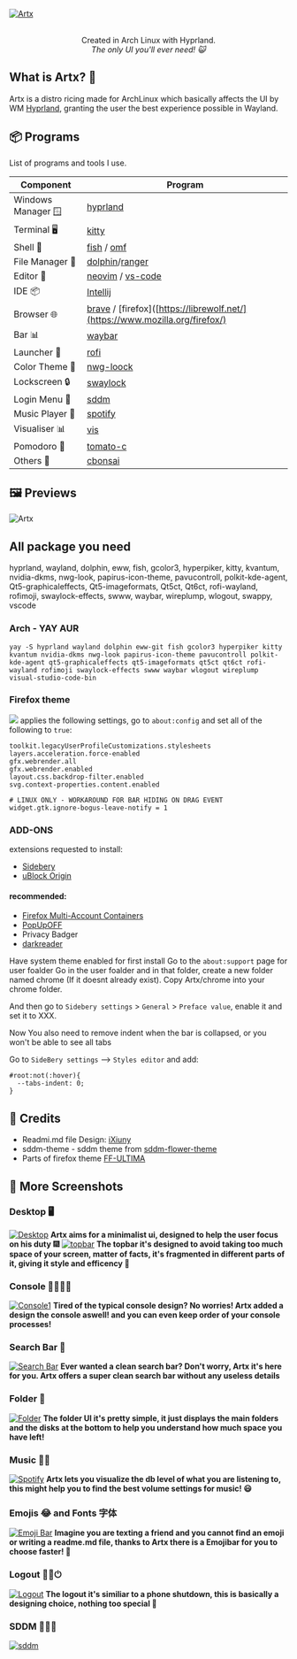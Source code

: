 [![Artx](.source/artxstart.png)]()
<p align="center"></a> 
<br> Created in Arch Linux with Hyprland. </br>
<i> The only UI you'll ever need! 😺 </i>
</p>

## What is Artx? 🤔
Artx is a distro ricing made for ArchLinux which basically affects the UI by WM [Hyprland](https://github.com/hyprwm/Hyprland), granting the user the best experience possible in Wayland.
## 📦 Programs

List of programs and tools I use.

| Component         | Program    |
|-------------------|------------|
| Windows Manager 🪟| [hyprland](https://github.com/hyprwm/Hyprland)  |
| Terminal 🖥️       | [kitty](https://github.com/kovidgoyal/kitty)        |
| Shell 🐚          | [fish](https://fishshell.com/) / [omf](https://github.com/oh-my-fish/oh-my-fish) |
| File Manager 📁   | [dolphin](https://apps.kde.org/dolphin/)/[ranger](https://github.com/ranger/ranger)      |
| Editor 📝         | [neovim](https://github.com/neovim/neovim) / [vs-code](https://code.visualstudio.com/)     |
|   IDE 📦            |   [Intellij](https://www.jetbrains.com/idea/)    |
| Browser 🌐        | [brave](https://brave.com/) / [firefox]([https://librewolf.net/](https://www.mozilla.org/firefox/) |
| Bar 📊            | [waybar](https://github.com/Alexays/Waybar)      |
| Launcher 🚀       | [rofi](https://github.com/davatorium/rofi)          |
| Color Theme 🎨    | [nwg-loock](https://github.com/nwg-piotr/nwg-look) |
| Lockscreen 🔒     | [swaylock](https://github.com/hyprwm/hyprlock)  |
| Login Menu 🚪     | [sddm](https://github.com/sddm/sddm)          |
| Music Player 🎵   | [spotify](https://aur.archlinux.org/packages/spotify-adblock)      |
| Visualiser 📊     | [vis](https://github.com/dpayne/cli-visualizer)          |
| Pomodoro 🍅       | [tomato-c](https://github.com/gabrielzschmitz/Tomato.C)      |
| Others 🌱         | [cbonsai](https://github.com/mhzawadi/homebrew-cbonsai) |


## 🖼️ Previews 

![Artx](.source/prev.png)

## All package you need
hyprland, wayland, dolphin, eww, fish, gcolor3, hyperpiker, kitty, kvantum, nvidia-dkms, nwg-look, papirus-icon-theme, pavucontroll, polkit-kde-agent, Qt5-graphicaleffects, Qt5-imageformats, Qt5ct, Qt6ct, rofi-wayland, rofimoji, swaylock-effects, swww, waybar, wireplump, wlogout, swappy, vscode
### Arch - YAY AUR
```
yay -S hyprland wayland dolphin eww-git fish gcolor3 hyperpiker kitty kvantum nvidia-dkms nwg-look papirus-icon-theme pavucontroll polkit-kde-agent qt5-graphicaleffects qt5-imageformats qt5ct qt6ct rofi-wayland rofimoji swaylock-effects swww waybar wlogout wireplump visual-studio-code-bin
```
### Firefox theme
![](.source/Firefox.png)
applies the following settings, go to `about:config` and set all of the following to `true`:
```
toolkit.legacyUserProfileCustomizations.stylesheets
layers.acceleration.force-enabled
gfx.webrender.all
gfx.webrender.enabled
layout.css.backdrop-filter.enabled
svg.context-properties.content.enabled
    
# LINUX ONLY - WORKAROUND FOR BAR HIDING ON DRAG EVENT
widget.gtk.ignore-bogus-leave-notify = 1

```
### ADD-ONS 
extensions requested to install:
- [Sidebery](https://addons.mozilla.org/it/firefox/addon/sidebery/)
- [uBlock Origin](https://addons.mozilla.org/it/firefox/addon/ublock-origin/)
#### recommended:
- [Firefox Multi-Account Containers](https://addons.mozilla.org/it/firefox/addon/multi-account-containers/)
- [PopUpOFF](https://addons.mozilla.org/it/firefox/addon/popupoff/)
- Privacy Badger
- [darkreader](https://addons.mozilla.org/it/firefox/addon/darkreader/)

Have system theme enabled for first install
Go to the `about:support` page for user foalder
Go in the user foalder and in that folder, create a new folder named chrome (If it doesnt already exist).
Copy Artx/chrome into your chrome folder.

And then go to `Sidebery settings` > `General` > `Preface value`, enable it and set it to XXX.

Now You also need to remove indent when the bar is collapsed, or you won't be able to see all tabs

Go to `SideBery settings` --> `Styles editor` and add:
```
#root:not(:hover){
  --tabs-indent: 0;
}
```


## 📝 Credits
- Readmi.md file Design: [iXiuny](https://github.com/iXiuny)
- sddm-theme - sddm theme from [sddm-flower-theme](https://github.com/Keyitdev/sddm-flower-theme)
- Parts of firefox theme [FF-ULTIMA](https://github.com/soulhotel/FF-ULTIMA)

## 📸 More Screenshots
### Desktop 🖥️
[![Desktop](.source/desktop.png)]()
**Artx aims for a minimalist ui, designed to help the user focus on his duty** 🎆
[![topbar](.source/topbar.png)]()
**The topbar it's designed to avoid taking too much space of your screen, matter of facts, it's fragmented in different parts of it, giving it style and efficency 🧰**
### Console 👩‍💻👨‍💻
[![Console1](.source/console.png)]()
**Tired of the typical console design? No worries! Artx added a design the console aswell! and you can even keep order of your console processes!**

### Search Bar 🔎
[![Search Bar](.source/searchbar2.png)]()
**Ever wanted a clean search bar? Don't worry, Artx it's here for you. Artx offers a super clean search bar without any useless details**
### Folder 📁
[![Folder](.source/folder.png)]()
**The folder UI it's pretty simple, it just displays the main folders and the disks at the bottom to help you understand how much space you have left!**
### Music 🎵🎼
[![Spotify](.source/spotify.png)]()
**Artx lets you visualize the db level of what you are listening to, this might help you to find the best volume settings for music! 😃**
### Emojis 😂 and Fonts 字体
[![Emoji Bar](.source/emojibar.png)]()
**Imagine you are texting a friend and you cannot find an emoji or writing a readme.md file, thanks to Artx there is a Emojibar for you to choose faster! 🥰**
### Logout 👨‍💻⏻
[![Logout](.source/logout.png)]()
**The logout it's similiar to a phone shutdown, this is basically a designing choice, nothing too special 🤔**

### SDDM 👨‍💻﫻
[![sddm](.source/sddm.png)]()
